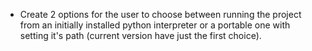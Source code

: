 - Create 2 options for the user to choose between running the project from an initially installed python interpreter or a portable one with setting it's path (current version have just the first choice).
